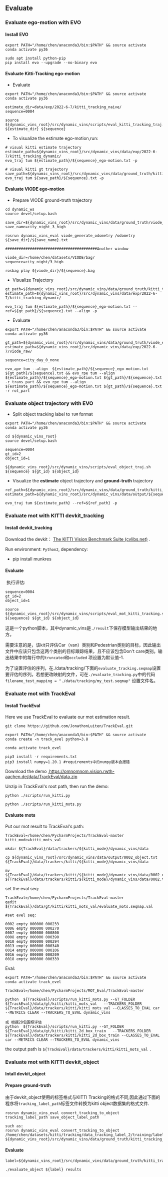 


## Evaluate






### Evaluate ego-motion with EVO

#### Install EVO

```shell
export PATH="/home/chen/anaconda3/bin:$PATH" && source activate
conda activate py36

sudo apt install python-pip 
pip install evo --upgrade --no-binary evo 
```



#### Evaluate Kitti-Tracking ego-motion

* Evaluate

```shell
export PATH="/home/chen/anaconda3/bin:$PATH" && source activate
conda activate py36

estimate_dir=data/exp/2022-6-7/kitti_tracking_naive/
sequence=0004

source ${dynamic_vins_root}/src/dynamic_vins/scripts/eval_kitti_tracking_traj.sh ${estimate_dir} ${sequence} 
```



* To visualize the estimate ego-motion,run:

```shell
# visual kitti estimate trajectory
estimate_path=${dynamic_vins_root}/src/dynamic_vins/data/exp/2022-6-7/kitti_tracking_dynamic/
evo_traj tum ${estimate_path}/${sequence}_ego-motion.txt -p

# visual kitti gt trajectory
save_path=${dynamic_vins_root}/src/dynamic_vins/data/ground_truth/kitti_tracking_egomotion/
evo_traj tum ${save_path}/${sequence}.txt -p
```



#### Evaluate VIODE ego-motion

* Prepare VIODE ground-truth trajectory

```shell
cd dynamic_ws
source devel/setup.bash

save_dir=${dynamic_vins_root}/src/dynamic_vins/data/ground_truth/viode_egomotion/
save_name=city_night_3_high

rosrun dynamic_vins_eval viode_generate_odometry /odometry ${save_dir}/${save_name}.txt

#########################################Another window

viode_dir=/home/chen/datasets/VIODE/bag/
sequence=city_night/3_high

rosbag play ${viode_dir}/${sequence}.bag
```



* Visualize Trajectory

```shell
gt_path=${dynamic_vins_root}/src/dynamic_vins/data/ground_truth/kitti_tracking_egomotion/
estimate_path=${dynamic_vins_root}/src/dynamic_vins/data/exp/2022-6-7/kitti_tracking_dynamic/

evo_traj tum ${estimate_path}/${sequence}_ego-motion.txt --ref=${gt_path}/${sequence}.txt --align -p
```



* Evaluate

```shell
export PATH="/home/chen/anaconda3/bin:$PATH" && source activate
conda activate py36

gt_path=${dynamic_vins_root}/src/dynamic_vins/data/ground_truth/viode_egomotion/
estimate_path=${dynamic_vins_root}/src/dynamic_vins/data/exp/2022-6-7/viode_raw/

sequence=city_day_0_none

evo_ape tum --align  ${estimate_path}/${sequence}_ego-motion.txt ${gt_path}/${sequence}.txt && evo_rpe tum --align  ${estimate_path}/${sequence}_ego-motion.txt ${gt_path}/${sequence}.txt -r trans_part && evo_rpe tum --align  ${estimate_path}/${sequence}_ego-motion.txt ${gt_path}/${sequence}.txt -r rot_part

```





### Evaluate object trajectory with EVO



* Split object tracking label to `TUM` format

```shell
export PATH="/home/chen/anaconda3/bin:$PATH" && source activate
conda activate py36

cd ${dynamic_vins_root}
source devel/setup.bash

sequence=0004
gt_id=2
object_id=1

${dynamic_vins_root}/src/dynamic_vins/scripts/eval_object_traj.sh ${sequence} ${gt_id} ${object_id}
```



* Visualize the **estimate** object trajectory and **ground-truth** trajectory

```shell
ref_path=${dynamic_vins_root}/src/dynamic_vins/data/ground_truth/kitti_tracking_tum/${sequence}_${gt_id}.txt
estimate_path=${dynamic_vins_root}/src/dynamic_vins/data/output/${sequence}_tum/${object_id}.txt

evo_traj tum ${estimate_path} --ref=${ref_path} -p
```





### Evaluate mot with KITTI devkit_tracking



#### Install devkit_tracking

Download the devkit： [The KITTI Vision Benchmark Suite (cvlibs.net)](http://www.cvlibs.net/datasets/kitti/eval_tracking.php) .

Run environment: `Python2`, dependency:

* pip install munkres





#### Evaluate

​		执行评估:

```shell
sequence=0004
gt_id=2
object_id=1

source ${dynamic_vins_root}/src/dynamic_vins/scripts/eval_mot_kitti_tracking.sh ${sequence} ${gt_id} ${object_id}
```

​	这是一个python脚本，其中dynamic_vins是`./result`下保存模型输出结果的地方。

​	需要注意的是，该kit只评估Car（van）类别和Pedestrian类别的目标，因此输出文件中应该只包含这两个类别的目标跟踪结果，且不应该包含Don't care类别。输出结果中的每行中的`truncated`和`occluded` 项设置为默认值-1.

​	为了设置评估的序列，在./data/tracking/下面的`evaluate_tracking.seqmap`设置要评估的序列。若想更改映射的文件，可在`./evaluate_tracking.py`中的代码 `filename_test_mapping = "./data/tracking/my_test.seqmap"` 设置文件名。







### Evaluate mot with TrackEval

#### Install TrackEval

Here we use TrackEval to evaluate our mot estimation result.

```shell
git clone https://github.com/JonathonLuiten/TrackEval.git

export PATH="/home/chen/anaconda3/bin:$PATH" && source activate
conda create -n track_evel python=3.8

conda activate track_evel

pip3 install -r requirements.txt
pip3 install numpy=1.20.1 #requirements中的numpy版本会报错
```

Download the demo ,https://omnomnom.vision.rwth-aachen.de/data/TrackEval/data.zip

Unzip in TrackEval's root path, then run the demo:

```shell
python ./scripts/run_kitti.py

python ./scripts/run_kitti_mots.py
```



#### Evaluate mots

Put our mot result to TrackEval's path:

```shell
TrackEval=/home/chen/PycharmProjects/TrackEval-master
kitti_mode=kitti_mots_val

mkdir ${TrackEval}/data/trackers/${kitti_mode}/dynamic_vins/data

cp ${dynamic_vins_root}/src/dynamic_vins/data/output/0002_object.txt ${TrackEval}/data/trackers/kitti/${kitti_mode}/dynamic_vins/data

mv ${TrackEval}/data/trackers/kitti/${kitti_mode}/dynamic_vins/data/0002_object.txt ${TrackEval}/data/trackers/kitti/${kitti_mode}/dynamic_vins/data/0002.txt
```



set the eval seq:

```shell
TrackEval=/home/chen/PycharmProjects/TrackEval-master
gedit ${TrackEval}/data/gt/kitti/kitti_mots_val/evaluate_mots.seqmap.val

#set evel seq:

0002 empty 000000 000233
0006 empty 000000 000270
0007 empty 000000 000800
0008 empty 000000 000390
0010 empty 000000 000294
0013 empty 000000 000340
0014 empty 000000 000106
0016 empty 000000 000209
0018 empty 000000 000339
```



Eval:

```shell
export PATH="/home/chen/anaconda3/bin:$PATH" && source activate
conda activate track_evel

TrackEval=/home/chen/PycharmProjects/MOT_Eval/TrackEval-master

python  ${TrackEval}/scripts/run_kitti_mots.py --GT_FOLDER  ${TrackEval}/data/gt/kitti/kitti_mots_val   --TRACKERS_FOLDER  ${TrackEval}/data/trackers/kitti/kitti_mots_val --CLASSES_TO_EVAL car --METRICS CLEAR --TRACKERS_TO_EVAL dynamic_vins

或 根据2D包围框评估 
python  ${TrackEval}/scripts/run_kitti.py --GT_FOLDER  ${TrackEval}/data/gt/kitti/kitti_2d_box_train   --TRACKERS_FOLDER  ${TrackEval}/data/trackers/kitti/kitti_2d_box_train --CLASSES_TO_EVAL car --METRICS CLEAR --TRACKERS_TO_EVAL dynamic_vins
```

the output path is `${TrackEval}/data/trackers/kitti/kitti_mots_val `.







### Evaluate mot with KITTI devkit_object

#### Intall devkit_object





#### Prepare ground-truth

由于devkit_object使用的标签格式与KITTI Tracking的格式不同,因此通过下面的程序将`tracking_label_path`标签文件转换为kitti object数据集的格式文件.

```shell
rosrun dynamic_vins_eval convert_tracking_to_object tracking_label_path save_object_label_path

such as:
rosrun dynamic_vins_eval convert_tracking_to_object /home/chen/datasets/kitti/tracking/data_tracking_label_2/training/label_02/0003.txt ${dynamic_vins_root}/src/dynamic_vins/data/ground_truth/kitti_tracking_object/0003
```





#### Evaluate

```shell
label=${dynamic_vins_root}/src/dynamic_vins/data/ground_truth/kitti_tracking_object/0003

./evaluate_object ${label} results
```
